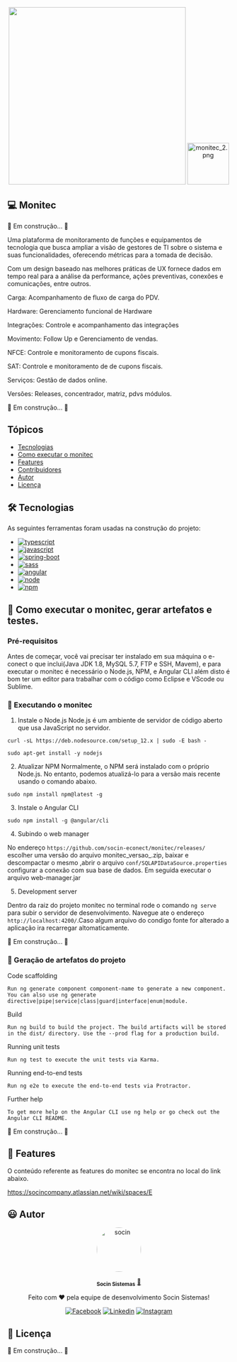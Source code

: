 
<p align="center"> 
      <img src="https://avatars.githubusercontent.com/u/48964967?v=4 width="350px" height="400px"/>
      <img src="https://static.wixstatic.com/media/b62a2d_c2df19675c714549aaa69b335bf37e13~mv2.png/v1/fill/w_188,h_188,al_c,q_85,usm_0.66_1.00_0.01/monitec_2.webp" alt="monitec_2.png" style="width: 94px; height: 94px; object-fit: cover; object-position: 50% 50%;">  
     
                                                                                                                                                 
<p align="center"> 

## 💻 Monitec
🚧 Em construção... 🚧
                 
Uma plataforma de monitoramento de funções e equipamentos de tecnologia que busca ampliar a visão de gestores de TI sobre o sistema e suas funcionalidades, oferecendo métricas para a tomada de decisão.
                 
Com um design baseado nas melhores práticas de UX fornece dados em tempo real para a análise da performance, ações preventivas, conexões e comunicações, entre outros.
                 
                 
Carga: Acompanhamento de fluxo de carga do PDV.

Hardware: Gerenciamento funcional de Hardware

Integrações: Controle e acompanhamento das integrações 

Movimento: Follow Up e Gerenciamento de vendas.

NFCE: Controle e monitoramento de cupons fiscais.
                 
SAT: Controle e monitoramento de de cupons fiscais.
                 
Serviços: Gestão de dados online. 
                 
Versões: Releases, concentrador, matriz, pdvs  módulos. 
                 
🚧 Em construção... 🚧                



## Tópicos

- [Tecnologias](#-Tecnologias)
- [Como executar o monitec](#-Como-executar-o-monitec)
- [Features](#-Features)
- [Contribuidores](#-Contribuidores)
- [Autor](#-Autor)
- [Licença](#-Licença)

## 🛠 Tecnologias

As seguintes ferramentas foram usadas na construção do projeto:
                 


<ul> 
  <li><a href="https://www.typescriptlang.org/">
    <img src="https://img.shields.io/badge/TypeScript_3.5.3-007ACC?style=for-the-badge&logo=typescript&logoColor=white" alt="typescript">
  </a></li>
  <li><a href="https://developer.mozilla.org/pt-BR/docs/Web/JavaScript">
    <img src="https://img.shields.io/badge/JavaScript-F7DF1E?style=for-the-badge&logo=javascript&logoColor=black" alt="javascript">
  </a> </li>
  <li><a href="https://spring.io/projects/spring-boot">
    <img src="https://img.shields.io/badge/HTML5-E34F26?&style=for-the-badge&logo=html5&logoColor=white" alt="spring-boot">
  </a></li>
  <li><a href="https://sass-lang.com/">
    <img src="https://img.shields.io/badge/Sass-CC6699?&style=for-the-badge&logo=sass&logoColor=white" alt="sass">
  </a></li>                                                                                                                      
  <li><a href="https://angular.io/">
    <img src="https://img.shields.io/badge/AngularJS_8.2.13-E23237?&style=for-the-badge&logo=angular&logoColor=white" alt="angular">
  </a></li> 
  <li><a href="https://nodejs.org/en/">
    <img src="https://img.shields.io/badge/Node.js-339933?style=for-the-badge&logo=nodedotjs&logoColor=white" alt="node">
  </a></li> 
  <li><a href="https://www.npmjs.com/">
    <img src="https://img.shields.io/badge/npm-CB3837?style=for-the-badge&logo=npm&logoColor=white" alt="npm">
  </a></li>                                                                                                                          
 </ul>                                                                                                                                           


## 🚀 Como executar o monitec, gerar artefatos e testes.
                                                                                                             
### Pré-requisitos

Antes de começar, você vai precisar ter instalado em sua máquina o e-conect o que inclui(Java JDK 1.8, MySQL 5.7, FTP e SSH, Mavem), e para executar o monitec é necessário  o Node.js, NPM, e Angular CLI além disto é bom ter um editor para trabalhar com o código como Eclipse e VScode ou Sublime.


### 🎲 Executando o monitec

                                                                                                                 
1. Instale o Node.js
Node.js é um ambiente de servidor de código aberto que usa JavaScript no servidor.
 
  ```curl -sL https://deb.nodesource.com/setup_12.x | sudo -E bash -```
                                                                                                                 
  ```sudo apt-get install -y nodejs```   
                                                                                                              
2. Atualizar NPM
Normalmente, o NPM será instalado com o próprio Node.js. No entanto, podemos atualizá-lo para a versão mais recente usando o comando abaixo.

```sudo npm install npm@latest -g```                                                      
                                                                                                                 
3. Instale o Angular CLI    
                                                                                                                 
```sudo npm install -g @angular/cli```
                                                                                                             
4. Subindo o web manager

No endereço `https://github.com/socin-econect/monitec/releases/` escolher uma versão do arquivo monitec_versao_.zip, baixar e descompactar o mesmo ,abrir o arquivo `conf/SQLAPIDataSource.properties` configurar a conexão com sua base de dados. Em seguida executar o arquivo web-manager.jar

                                                                                                             
5. Development server
                                                                                                             
Dentro da raiz do projeto monitec no terminal rode o comando `ng serve` para subir o servidor de desenvolvimento. Navegue ate o endereço `http://localhost:4200/`.Caso algum arquivo do condigo fonte for alterado a aplicação ira recarregar altomaticamente.


                                                                                                             

🚧 Em construção... 🚧
                                                                                                                 

### 🎁 Geração de artefatos do projeto
                                                                                                                 



Code scaffolding
                                                                                                             
```Run ng generate component component-name to generate a new component. You can also use ng generate directive|pipe|service|class|guard|interface|enum|module.```

Build
                                                                                                             
```Run ng build to build the project. The build artifacts will be stored in the dist/ directory. Use the --prod flag for a production build.```

Running unit tests
                                                                                                             
```Run ng test to execute the unit tests via Karma.```

Running end-to-end tests
                                                                                                             
```Run ng e2e to execute the end-to-end tests via Protractor.```

Further help
                                                                                                             
```To get more help on the Angular CLI use ng help or go check out the Angular CLI README.```
                                                                                                                 
🚧 Em construção... 🚧

## 💫 Features

O conteúdo referente as features do monitec se encontra no local  do link abaixo.

https://socincompany.atlassian.net/wiki/spaces/E

## 😃 Autor

<p align="center"> 
   <a href="https://www.socin.com.br/">
      <img style="border-radius: 50%;" src="https://avatars.githubusercontent.com/u/48964967?v=4" width="100px;" alt="socin"/>
   </a>
</p>
<p align="center"> 
      <sub><b>Socin Sistemas</b></sub></a> <a href="https://www.socin.com.br/" title="Socin">🚀</a>
<p align="center"> 
 Feito com ❤️  pela equipe de desenvolvimento Socin Sistemas!
</p>
<p align="center"> 
 <a href="https://www.facebook.com/socinsistemas"><img src="https://img.shields.io/badge/Facebook-1877F2?style=for-the-badge&logo=facebook&logoColor=white" alt="Facebook"></a>
<a href="https://www.linkedin.com/company/socinsistemas/"><img src="https://img.shields.io/badge/LinkedIn-0077B5?style=for-the-badge&logo=linkedin&logoColor=white" alt="Linkedin"></a>
<a href="https://www.instagram.com/socinsistemas/?hl=pt-br"><img src="https://img.shields.io/badge/Instagram-E4405F?style=for-the-badge&logo=instagram&logoColor=white" alt="Instagram"></a> 
</p>

## 📝 Licença

🚧 Em construção... 🚧


